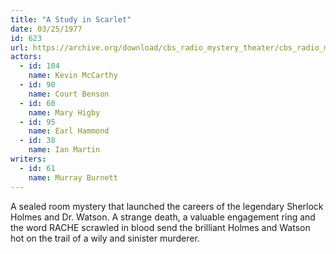 ```yaml
---
title: "A Study in Scarlet"
date: 03/25/1977
id: 623
url: https://archive.org/download/cbs_radio_mystery_theater/cbs_radio_mystery_theater-0601-0650.zip/cbs_radio_mystery_theater-0601-0650%2Fcbsrmt_0623_a_study_in_scarlett.mp3
actors:  
  - id: 104
    name: Kevin McCarthy  
  - id: 90
    name: Court Benson  
  - id: 60
    name: Mary Higby  
  - id: 95
    name: Earl Hammond  
  - id: 38
    name: Ian Martin
writers:  
  - id: 61
    name: Murray Burnett
---
```

A sealed room mystery that launched the careers of the legendary Sherlock Holmes and Dr. Watson. A strange death, a valuable engagement ring and the word RACHE scrawled in blood send the brilliant Holmes and Watson hot on the trail of a wily and sinister murderer.